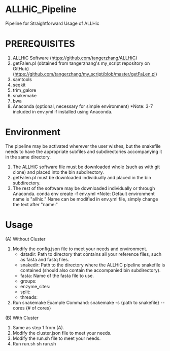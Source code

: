 # ALLHiC_Pipeline
Pipeline for Straightforward Usage of ALLHic

# PREREQUISITES
1. ALLHiC Software (https://github.com/tangerzhang/ALLHiC)
2. getFalen.pl (obtained from tangerzhang's my_script repository on GitHub) (https://github.com/tangerzhang/my_script/blob/master/getFaLen.pl)
3. samtools
4. seqkit
5. trim_galore
6. snakemake
7. bwa
8. Anaconda (optional, necessary for simple environment)
*Note: 3-7 included in env.yml if installed using Anaconda.

# Environment
The pipeline may be activated wherever the user wishes, but the snakefile needs to have the appropriate subfiles and subdirectories accompanying it in the same directory.
1. The ALLHiC software file must be downloaded whole (such as with git clone) and placed into the bin subdirectory.
2. getFalen.pl must be downloaded individually and placed in the bin subdirectory.
3. The rest of the software may be downloaded individually or through Anaconda.
	 conda env create -f env.yml
	 *Note: Default environment name is "allhic." Name can be modified in env.yml file, simply change the text after "name:"
   
# Usage
(A) Without Cluster
1. Modify the config.json file to meet your needs and environment.
	* datadir: Path to directory that contains all your reference files, such as fasta and fastq files.
	* snakedir: Path to the directory where the ALLHiC pipeline snakefile is contained (should also contain the accompanied bin subdirectory).
	* fasta: Name of the fasta file to use.
	* groups:
	* enzyme_sites:
	* split:
	* threads:
2. Run snakemake
	Example Command: snakemake -s {path to snakefile} --cores {# of cores}

(B) With Cluster
1. Same as step 1 from (A).
2. Modify the cluster.json file to meet your needs.
3. Modify the run.sh file to meet your needs.
4. Run run.sh
	sh run.sh
